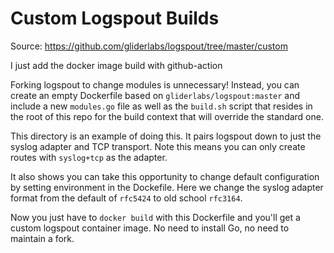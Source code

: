 # Custom Logspout Builds

Source: https://github.com/gliderlabs/logspout/tree/master/custom

I just add the docker image build with github-action

Forking logspout to change modules is unnecessary! Instead, you can create an
empty Dockerfile based on `gliderlabs/logspout:master` and include a new
`modules.go` file as well as the `build.sh` script that resides in the root of
this repo for the build context that will override the standard one.

This directory is an example of doing this. It pairs logspout down to just the
syslog adapter and TCP transport. Note this means you can only create routes
with `syslog+tcp` as the adapter.

It also shows you can take this opportunity to change default configuration by
setting environment in the Dockefile. Here we change the syslog adapter format
from the default of `rfc5424` to old school `rfc3164`.

Now you just have to `docker build` with this Dockerfile and you'll get a custom
logspout container image. No need to install Go, no need to maintain a fork.

